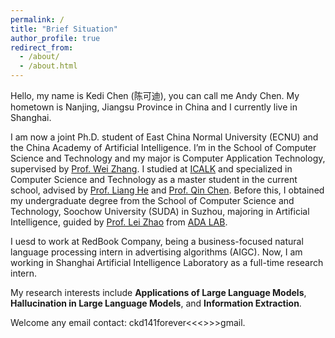 ```yaml
---
permalink: /
title: "Brief Situation"
author_profile: true
redirect_from: 
  - /about/
  - /about.html
---
```


Hello, my name is Kedi Chen (陈可迪), you can call me Andy Chen. My hometown is Nanjing, Jiangsu Province in China and I currently live in Shanghai. 

I am now a joint Ph.D. student of East China Normal University (ECNU) and the China Academy of Artificial Intelligence. I’m in the School of Computer Science and Technology and my major is Computer Application Technology, supervised by [Prof. Wei Zhang](https://scholar.google.com/citations?user=DKcduF0AAAAJ&hl=zh-CN).
I studied at [ICALK](https://github.com/ECNU-ICALK) and specialized in Computer Science and Technology as a master student in the current school, advised by [Prof. Liang He](https://scholar.google.com/citations?user=aW_cCQwAAAAJ&hl=zh-CN) and [Prof. Qin Chen](https://scholar.google.com/citations?user=S7u5zTQAAAAJ&hl=zh-CN). 
Before this, I obtained my undergraduate degree from the School of Computer Science and Technology, Soochow University (SUDA) in Suzhou, majoring in Artificial Intelligence, guided by [Prof. Lei Zhao](https://scst.suda.edu.cn/11/29/c30767a528681/page.htm) from [ADA LAB](https://ada.suda.edu.cn/).

I uesd to work at RedBook Company, being a business-focused natural language processing intern in advertising algorithms (AIGC). Now, I am working in Shanghai Artificial Intelligence Laboratory as a full-time research intern.

My research interests include **Applications of Large Language Models**, **Hallucination in Large Language Models**, and **Information Extraction**.

Welcome any email contact: ckd141forever<<<>>>gmail.

<div style="width: 200px; height: 150px; overflow: hidden;">
  <script type="text/javascript" id="clustrmaps" src="//clustrmaps.com/map_v2.js?d=CxPuLupp87wWkeHkVRmPomjtrbgDz-kzjqxNiiktY1I&cl=ffffff&w=a" style="transform: scale(0.1); transform-origin: 0 0;"></script>
</div>

